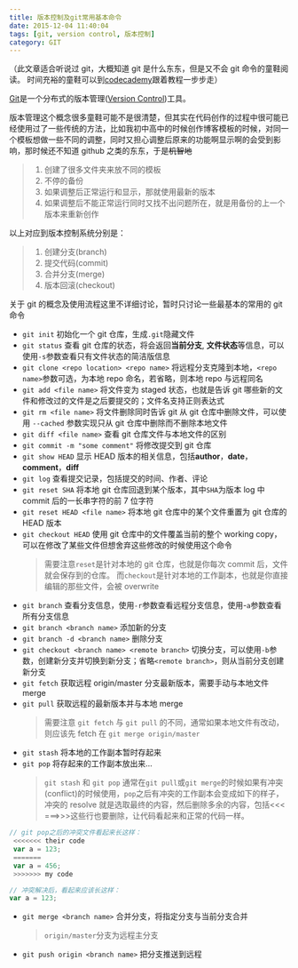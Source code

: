 ```yaml
---
title: 版本控制及git常用基本命令
date: 2015-12-04 11:40:04
tags: [git, version control, 版本控制]
category: GIT
---
```


（此文章适合听说过 git，大概知道 git 是什么东东，但是又不会 git 命令的童鞋阅读。
时间充裕的童鞋可以到[codecademy](https://www.codecademy.com/learn/learn-git)跟着教程一步步走）

[Git](https://git-scm.com/)是一个分布式的版本管理([Version Control](https://git-scm.com/book/en/v2/Getting-Started-About-Version-Control))工具。

版本管理这个概念很多童鞋可能不是很清楚，但其实在代码创作的过程中很可能已经使用过了一些传统的方法，比如我初中高中的时候创作博客模板的时候，对同一个模板想做一些不同的调整，同时又担心调整后原来的功能啊显示啊的会受到影响，那时候还不知道 github 之类的东东，于是~~机智地~~

> 1. 创建了很多文件夹来放不同的模板
> 2. 不停的备份
> 3. 如果调整后正常运行和显示，那就使用最新的版本
> 4. 如果调整后不能正常运行同时又找不出问题所在，就是用备份的上一个版本来重新创作

以上对应到版本控制系统分别是：

> 1. 创建分支(branch)
> 2. 提交代码(commit)
> 3. 合并分支(merge)
> 4. 版本回滚(checkout)

关于 git 的概念及使用流程这里不详细讨论，暂时只讨论一些最基本的常用的 git 命令

- `git init` 初始化一个 git 仓库，生成`.git`隐藏文件
- `git status` 查看 git 仓库的状态，将会返回**当前分支**, **文件状态**等信息，可以使用`-s`参数查看只有文件状态的简洁版信息
- `git clone <repo location> <repo name>` 将远程分支克隆到本地，`<repo name>`参数可选，为本地 repo 命名，若省略，则本地 repo 与远程同名
- `git add <file name>` 将文件变为 staged 状态，也就是告诉 git 哪些新的文件和修改过的文件是之后要提交的；文件名支持正则表达式
- `git rm <file name>` 将文件删除同时告诉 git 从 git 仓库中删除文件，可以使用 `--cached` 参数实现只从 git 仓库中删除而不删除本地文件
- `git diff <file name>` 查看 git 仓库文件与本地文件的区别
- `git commit -m "some comment"` 将修改提交到 git 仓库
- `git show HEAD` 显示 HEAD 版本的相关信息，包括**author**，**date**，**comment**，**diff**
- `git log` 查看提交记录，包括提交的时间、作者、评论
- `git reset SHA` 将本地 git 仓库回退到某个版本，其中`SHA`为版本 log 中 commit 后的一长串字符的前 7 位字符
- `git reset HEAD <file name>` 将本地 git 仓库中的某个文件重置为 git 仓库的 HEAD 版本
- `git checkout HEAD` 使用 git 仓库中的文件覆盖当前的整个 working copy，可以在修改了某些文件但想舍弃这些修改的时候使用这个命令
  > 需要注意`reset`是针对本地的 git 仓库，也就是你每次 commit 后，文件就会保存到的仓库。
  > 而`checkout`是针对本地的工作副本，也就是你直接编辑的那些文件，会被 overwrite
- `git branch` 查看分支信息，使用`-r`参数查看远程分支信息，使用-`a`参数查看所有分支信息
- `git branch <branch name>` 添加新的分支
- `git branch -d <branch name>` 删除分支
- `git checkout <branch name> <remote branch>` 切换分支，可以使用`-b`参数，创建新分支并切换到新分支；省略`<remote branch>`，则从当前分支创建新分支
- `git fetch` 获取远程 origin/master 分支最新版本，需要手动与本地文件 merge
- `git pull` 获取远程的最新版本并与本地 merge
  > 需要注意 `git fetch` 与 `git pull` 的不同，通常如果本地文件有改动，则应该先 fetch 在 `git merge origin/master`
- `git stash` 将本地的工作副本暂时存起来
- `git pop` 将存起来的工作副本放出来…
  > `git stash` 和 `git pop` 通常在`git pull`或`git merge`的时候如果有冲突(conflict)的时候使用，`pop`之后有冲突的工作副本会变成如下的样子，冲突的 resolve 就是选取最终的内容，然后删除多余的内容，包括<<< ===>>>这些行也要删除，让代码看起来和正常的代码一样。

```javascript
// git pop之后的冲突文件看起来长这样：
 <<<<<<< their code
 var a = 123;
 =======
 var a = 456;
 >>>>>>> my code
```

```javascript
// 冲突解决后，看起来应该长这样：
var a = 123;
```

- `git merge <branch name>` 合并分支，将指定分支与当前分支合并
  > `origin/master`分支为远程主分支
- `git push origin <branch name>` 把分支推送到远程
